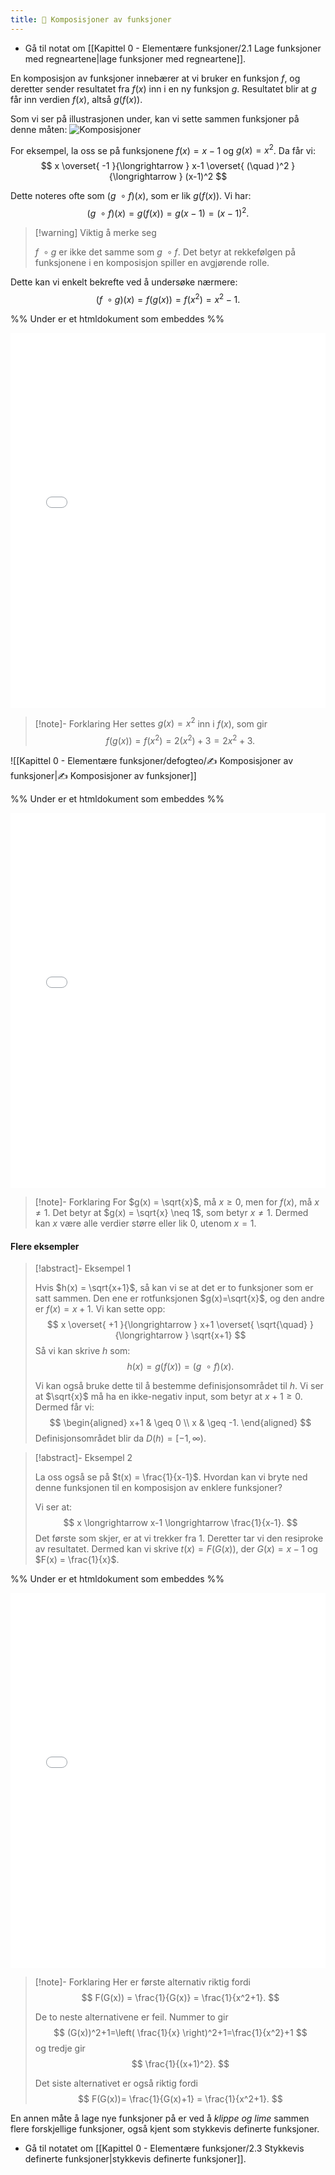 ```yaml
---
title: 📄 Komposisjoner av funksjoner
---
```

- Gå til notat om [[Kapittel 0 - Elementære funksjoner/2.1 Lage funksjoner med regneartene|lage funksjoner med regneartene]].


En komposisjon av funksjoner innebærer at vi bruker en funksjon $f$, og deretter sender resultatet fra $f(x)$ inn i en ny funksjon $g$. Resultatet blir at $g$ får inn verdien $f(x)$, altså $g(f(x))$.

Som vi ser på illustrasjonen under, kan vi sette sammen funksjoner på denne måten:
![Komposisjoner](Files/komposisjoner.svg)

For eksempel, la oss se på funksjonene $f(x) = x-1$ og $g(x) = x^2$. Da får vi:
$$
x \overset{ -1 }{\longrightarrow  } x-1 \overset{ (\quad )^2 }{\longrightarrow  } (x-1)^2
$$

Dette noteres ofte som $(g\ \circ f)(x)$, som er lik $g(f(x))$. Vi har:
$$
(g\ \circ f)(x) = g(f(x)) = g(x-1) = (x-1)^2.
$$

> [!warning] Viktig å merke seg  
>  
> $f\ \circ g$ er ikke det samme som $g \ \circ f$. Det betyr at rekkefølgen på funksjonene i en komposisjon spiller en avgjørende rolle.

Dette kan vi enkelt bekrefte ved å undersøke nærmere:
$$(f\ \circ g)(x) = f(g(x)) = f(x^2) = x^2-1.$$

%% Under er et htmldokument som embeddes %%
<iframe src="Files\multikomposisjon2.html" frameborder="0" scrolling="no" style="aspect-ratio: 1/1; width: 100%; height: 600px"></iframe>


> [!note]- Forklaring
> Her settes $g(x) = x^2$ inn i $f(x)$, som gir 
> $$
> f(g(x)) = f(x^2) = 2(x^2)+3 =2x^2 + 3.
> $$

![[Kapittel 0 - Elementære funksjoner/defogteo/✍️ Komposisjoner av funksjoner|✍️ Komposisjoner av funksjoner]]


%% Under er et htmldokument som embeddes %%
<iframe src="Files\multikomposisjon1.html" frameborder="0" scrolling="no" style="aspect-ratio: 1/1; width: 100%; height: 600px"></iframe>


> [!note]- Forklaring
> For $g(x) = \sqrt{x}$, må $x \geq 0$, men for $f(x)$, må $x \neq 1$. Det betyr at $g(x) = \sqrt{x} \neq 1$, som betyr $x \neq 1$. Dermed kan $x$ være alle verdier større eller lik 0, utenom $x=1$.


#### Flere eksempler

> [!abstract]- Eksempel 1
> 
> Hvis $h(x) = \sqrt{x+1}$, så kan vi se at det er to funksjoner som er satt sammen. Den ene er rotfunksjonen $g(x)=\sqrt{x}$, og den andre er $f(x) = x+1$. Vi kan sette opp:
> $$
> x \overset{ +1 }{\longrightarrow  } x+1 \overset{ \sqrt{\quad} }{\longrightarrow  } \sqrt{x+1}
> $$
> Så vi kan skrive $h$ som:
> $$
> h(x) = g(f(x)) = (g\ \circ f)(x).
> $$
> 
> Vi kan også bruke dette til å bestemme definisjonsområdet til $h$. Vi ser at $\sqrt{x}$ må ha en ikke-negativ input, som betyr at $x+1 \geq 0$. Dermed får vi:
> $$
> \begin{aligned} 
>   x+1 & \geq 0 \\
> x & \geq -1.
> \end{aligned} 
> $$
> Definisjonsområdet blir da $D(h) = [-1,\infty).$

> [!abstract]- Eksempel 2
> 
> La oss også se på $t(x) = \frac{1}{x-1}$. Hvordan kan vi bryte ned denne funksjonen til en komposisjon av enklere funksjoner?
> 
> Vi ser at:
> $$
> x \longrightarrow x-1 \longrightarrow \frac{1}{x-1}.
> $$
> Det første som skjer, er at vi trekker fra 1. Deretter tar vi den resiproke av resultatet. Dermed kan vi skrive $t(x) = F(G(x))$, der $G(x)  = x-1$ og $F(x) = \frac{1}{x}$.


%% Under er et htmldokument som embeddes %%
<iframe src="Files\multikomposisjon4.html" frameborder="0" scrolling="no" style="aspect-ratio: 1/1; width: 100%; height: 600px"></iframe>


> [!note]- Forklaring
> Her er første alternativ riktig fordi 
> $$ 
> F(G(x)) = \frac{1}{G(x)} = \frac{1}{x^2+1}.
> $$  
> 
> De to neste alternativene er feil. Nummer to gir 
> $$
> (G(x))^2+1=\left( \frac{1}{x} \right)^2+1=\frac{1}{x^2}+1
> $$ 
> og tredje gir 
> $$
> \frac{1}{(x+1)^2}.
> $$
> 
> Det siste alternativet er også riktig fordi 
> $$
> F(G(x))=  \frac{1}{G(x)+1} = \frac{1}{x^2+1}.
> $$





En annen måte å lage nye funksjoner på er ved å *klippe og lime* sammen flere forskjellige funksjoner, også kjent som stykkevis definerte funksjoner.

- Gå til notatet om [[Kapittel 0 - Elementære funksjoner/2.3 Stykkevis definerte funksjoner|stykkevis definerte funksjoner]].